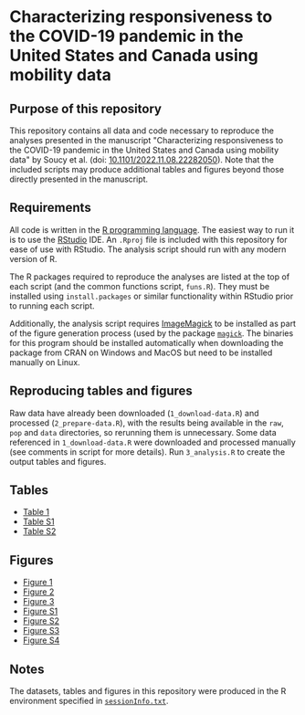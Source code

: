 # Characterizing responsiveness to the COVID-19 pandemic in the United States and Canada using mobility data

## Purpose of this repository

This repository contains all data and code necessary to reproduce the analyses presented in the manuscript "Characterizing responsiveness to the COVID-19 pandemic in the United States and Canada using mobility data" by Soucy et al. (doi: [10.1101/2022.11.08.22282050](https://doi.org/10.1101/2022.11.08.22282050)). Note that the included scripts may produce additional tables and figures beyond those directly presented in the manuscript.

## Requirements

All code is written in the [R programming language](https://www.r-project.org/). The easiest way to run it is to use the [RStudio](https://rstudio.com/) IDE. An `.Rproj` file is included with this repository for ease of use with RStudio. The analysis script should run with any modern version of R.

The R packages required to reproduce the analyses are listed at the top of each script (and the common functions script, `funs.R`). They must be installed using `install.packages` or similar functionality within RStudio prior to running each script.

Additionally, the analysis script requires [ImageMagick](https://imagemagick.org/index.php) to be installed as part of the figure generation process (used by the package [`magick`](https://cran.r-project.org/web/packages/magick/vignettes/intro.html). The binaries for this program should be installed automatically when downloading the package from CRAN on Windows and MacOS but need to be installed manually on Linux.

## Reproducing tables and figures

Raw data have already been downloaded (`1_download-data.R`) and processed (`2_prepare-data.R`), with the results being available in the `raw`, `pop` and `data` directories, so rerunning them is unnecessary. Some data referenced in `1_download-data.R` were downloaded and processed manually (see comments in script for more details). Run `3_analysis.R` to create the output tables and figures.

## Tables

- [Table 1](tables/meta_summary_full.csv)
- [Table S1](tables/meta_summary_full.csv)
- [Table S2](tables/meta_summary_intonly.csv)

## Figures

- [Figure 1](figures/descriptive_case_rate_country.png)
- [Figure 2](figures/meta_country_rr_rising_full_1.png)
- [Figure 3](figures/deaths_period_regs_rr_rising_full_1.png)
- [Figure S1](figures/deaths_period_regs_rr_avg.png)
- [Figure S2](figures/meta_country_rr_rising_intonly_1.png)
- [Figure S3](figures/deaths_period_regs_rr_rising_intonly_1.png)
- [Figure S4](figures/descriptive_case_rate_atlantic.png)

## Notes

The datasets, tables and figures in this repository were produced in the R environment specified in [`sessionInfo.txt`](sessionInfo.txt).
